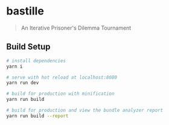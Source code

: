 # bastille

> An Iterative Prisoner's Dilemma Tournament

## Build Setup

``` bash
# install dependencies
yarn i

# serve with hot reload at localhost:8080
yarn run dev

# build for production with minification
yarn run build

# build for production and view the bundle analyzer report
yarn run build --report
```
